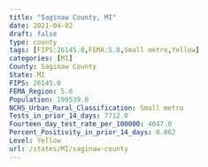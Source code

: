 ```yaml
---
title: "Saginaw County, MI"
date: 2021-04-02
draft: false
type: county
tags: [FIPS:26145.0,FEMA:5.0,Small metro,Yellow]
categories: [MI]
County: Saginaw County
State: MI
FIPS: 26145.0
FEMA_Region: 5.0
Population: 190539.0
NCHS_Urban_Rural_Classification: Small metro
Tests_in_prior_14_days: 7712.0
Fourteen_day_test_rate_per_100000: 4047.0
Percent_Positivity_in_prior_14_days: 0.062
Level: Yellow
url: /states/MI/saginaw-county
---
```



